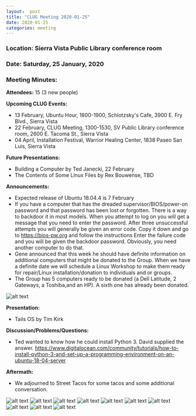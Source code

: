 ```yaml
---
layout:  post
title: "CLUG Meeting 2020-01-25"
date: 2020-01-25
categories: meeting
---
```


### Location: Sierra Vista Public Library conference room

### Date: Saturday, 25 January, 2020

### Meeting Minutes:

**Attendees:** 15 (3 new people)

**Upcoming CLUG Events:**

 * 13 February, Ubuntu Hour, 1800-1900, Schlotzsky's Cafe, 3900 E. Fry Blvd., Sierra Vista
 * 22 February, CLUG Meeting, 1300-1530, SV Public Library conference room, 2600 E. Tacoma St., Sierra Vista
 * 04 April, Installation Festival, Warrior Healing Center, 1838 Paseo San Luis, Sierra Vista
 
**Future Presentations:**

 * Building a Computer by Ted Janecki, 22 February 
 * The Contents of Some Linux Files by Rex Bouwense, TBD

**Announcements:**

 * Expected release of Ubuntu 18.04.4 is 7 February
 * If you have a computer that has the dreaded supervisor/BIOS/power-on password and that password has been lost or forgotten. There is a way to backdoor it in most models.  When you attempt to log on you will get a message that you need to enter the password.  After three unsuccessful attempts you will generally be given an error code.  Copy it down and go to https://bios-pw.org and follow the instructions  Enter the failure code and you will be given the backdoor password.  Obviously, you need another computer to do that.
 * Gene announced that this week he should have definite information on additional computers that might be donated to the Group.  When we have a definite date we will schedule a Linux Workshop to make them ready for repair/Linux installation/donation to individuals and or groups.
 * The Group has 5 computers ready to be donated (a Dell Latitude, 2 Gateways, a Toshiba,and an HP).  A sixth one has already been donated.
 
![alt text](https://raw.githubusercontent.com/CochiseLinuxUsersGroup/CochiseLinuxUsersGroup.github.io/master/images/rsz_clug_computerdonation.jpg)

**Presentation:**

 * Tails OS by Tim Kirk

**Discussion/Problems/Questions:**
 
 * Ted wanted to know how he could install Python 3.  David supplied the answer.  https://www.digitalocean.com/community/tutorials/how-to-install-python-3-and-set-up-a-programming-environment-on-an-ubuntu-18-04-server

**Aftermath:**
 
 * We adjourned to Street Tacos for some tacos and some additional conversation.

![alt text](https://raw.githubusercontent.com/CochiseLinuxUsersGroup/CochiseLinuxUsersGroup.github.io/master/images/rsz_clug_mtg_2020-01-25_1.jpg)
![alt text](https://raw.githubusercontent.com/CochiseLinuxUsersGroup/CochiseLinuxUsersGroup.github.io/master/images/rsz_clug_mtg_2020-01-25_2.jpg)
![alt text](https://raw.githubusercontent.com/CochiseLinuxUsersGroup/CochiseLinuxUsersGroup.github.io/master/images/rsz_clug_mtg_2020-01-25_3.jpg)
![alt text](https://raw.githubusercontent.com/CochiseLinuxUsersGroup/CochiseLinuxUsersGroup.github.io/master/images/rsz_clug_mtg_2020-01-25_4.jpg)
![alt text](https://raw.githubusercontent.com/CochiseLinuxUsersGroup/CochiseLinuxUsersGroup.github.io/master/images/rsz_clug_mtg_2020-01-25_5.jpg)
![alt text](https://raw.githubusercontent.com/CochiseLinuxUsersGroup/CochiseLinuxUsersGroup.github.io/master/images/rsz_clug_mtg_2020-01-25_6.jpg)
![alt text](https://raw.githubusercontent.com/CochiseLinuxUsersGroup/CochiseLinuxUsersGroup.github.io/master/images/rsz_clug_mtg_2020-01-25_8.jpg)
![alt text](https://raw.githubusercontent.com/CochiseLinuxUsersGroup/CochiseLinuxUsersGroup.github.io/master/images/rsz_clug_mtg_2020-01-25_9.jpg)
![alt text](https://raw.githubusercontent.com/CochiseLinuxUsersGroup/CochiseLinuxUsersGroup.github.io/master/images/rsz_clug_mtg_2020-01-25_10.jpg)
![alt text](https://raw.githubusercontent.com/CochiseLinuxUsersGroup/CochiseLinuxUsersGroup.github.io/master/images/rsz_clug_mtg_2020-01-25_7.jpg)

